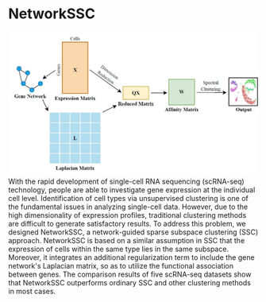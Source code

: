 # NetworkSSC
![plot](figures/workflow.jpg)
With the rapid development of single-cell RNA sequencing (scRNA-seq) technology, people are able to investigate gene expression at the individual cell level. Identification of cell types via unsupervised clustering is one of the fundamental issues in analyzing single-cell data. However, due to the high dimensionality of expression profiles, traditional clustering methods are difficult to generate satisfactory results. To address this problem, we designed NetworkSSC, a network-guided sparse subspace clustering (SSC) approach. NetworkSSC is based on a similar assumption in SSC that the expression of cells within the same type lies in the same subspace. Moreover, it integrates an additional regularization term to include the gene network's Laplacian matrix, so as to utilize the functional association between genes. The comparison results of five scRNA-seq datasets show that NetworkSSC outperforms ordinary SSC and other clustering methods in most cases.
